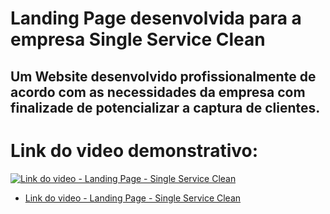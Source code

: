 # Landing Page desenvolvida para a empresa Single Service Clean

## Um Website desenvolvido profissionalmente de acordo com as necessidades da empresa com finalizade de potencializar a captura de clientes.

# Link do video demonstrativo:

 [![Link do video - Landing Page - Single Service Clean](https://imgur.com/a/dZx5DTW.jpg)](https://www.youtube.com/watch?v=g9ZJZDMLbJc&list=PLfHEF0XhLLrvkSAn2DlHh3G0G6YaYEt7u&index=7)
 
 * [Link do video - Landing Page - Single Service Clean](https://www.youtube.com/watch?v=g9ZJZDMLbJc&list=PLfHEF0XhLLrvkSAn2DlHh3G0G6YaYEt7u&index=7)

